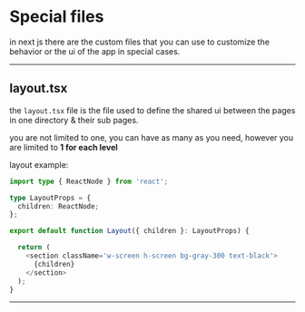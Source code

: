 # Special files

in next js there are the custom files that you can use to customize the behavior or the ui of the app in special cases.

---

## layout.tsx

the `layout.tsx` file is the file used to define the shared ui between the pages in one directory & their sub pages.

you are not limited to one, you can have as many as you need, however you are limited to **1 for each level**

layout example:

```typescript
import type { ReactNode } from 'react';

type LayoutProps = {
  children: ReactNode;
};

export default function Layout({ children }: LayoutProps) {

  return (
    <section className='w-screen h-screen bg-gray-300 text-black'>
      {children}
    </section>
  );
}
```

---
